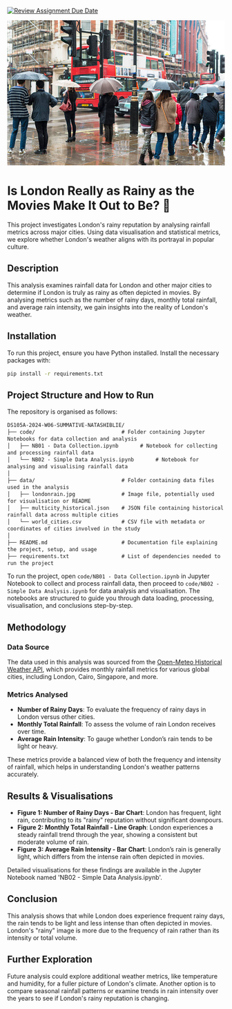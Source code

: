 [![Review Assignment Due Date](https://classroom.github.com/assets/deadline-readme-button-22041afd0340ce965d47ae6ef1cefeee28c7c493a6346c4f15d667ab976d596c.svg)](https://classroom.github.com/a/16Ytx_fz)

![London's Rainy Weather](./data/londonrain.jpg)

# Is London Really as Rainy as the Movies Make It Out to Be? 🤔

This project investigates London's rainy reputation by analysing rainfall metrics across major cities. Using data visualisation and statistical metrics, we explore whether London's weather aligns with its portrayal in popular culture.

## Description

This analysis examines rainfall data for London and other major cities to determine if London is truly as rainy as often depicted in movies. By analysing metrics such as the number of rainy days, monthly total rainfall, and average rain intensity, we gain insights into the reality of London's weather.

## Installation

To run this project, ensure you have Python installed. Install the necessary packages with:

```bash
pip install -r requirements.txt

```
## Project Structure and How to Run

The repository is organised as follows:

```
DS105A-2024-W06-SUMMATIVE-NATASHIBLIE/
├── code/                            # Folder containing Jupyter Notebooks for data collection and analysis
│   ├── NB01 - Data Collection.ipynb       # Notebook for collecting and processing rainfall data
│   └── NB02 - Simple Data Analysis.ipynb       # Notebook for analysing and visualising rainfall data
│
├── data/                            # Folder containing data files used in the analysis
│   ├── londonrain.jpg               # Image file, potentially used for visualisation or README
│   ├── multicity_historical.json    # JSON file containing historical rainfall data across multiple cities
│   └── world_cities.csv             # CSV file with metadata or coordinates of cities involved in the study
│
├── README.md                        # Documentation file explaining the project, setup, and usage
├── requirements.txt                 # List of dependencies needed to run the project
```

To run the project, open `code/NB01 - Data Collection.ipynb` in Jupyter Notebook to collect and process rainfall data, then proceed to `code/NB02 - Simple Data Analysis.ipynb` for data analysis and visualisation. The notebooks are structured to guide you through data loading, processing, visualisation, and conclusions step-by-step.

## Methodology

### Data Source
The data used in this analysis was sourced from the [Open-Meteo Historical Weather API](https://open-meteo.com/en/docs/historical-weather-api), which provides monthly rainfall metrics for various global cities, including London, Cairo, Singapore, and more.

### Metrics Analysed
- **Number of Rainy Days**: To evaluate the frequency of rainy days in London versus other cities.
- **Monthly Total Rainfall**: To assess the volume of rain London receives over time.
- **Average Rain Intensity**: To gauge whether London’s rain tends to be light or heavy.

These metrics provide a balanced view of both the frequency and intensity of rainfall, which helps in understanding London's weather patterns accurately.

## Results & Visualisations

- **Figure 1: Number of Rainy Days - Bar Chart**: London has frequent, light rain, contributing to its "rainy" reputation without significant downpours.
- **Figure 2: Monthly Total Rainfall - Line Graph**: London experiences a steady rainfall trend through the year, showing a consistent but moderate volume of rain.
- **Figure 3: Average Rain Intensity - Bar Chart**: London’s rain is generally light, which differs from the intense rain often depicted in movies.

Detailed visualisations for these findings are available in the Jupyter Notebook named 'NB02 - Simple Data Analysis.ipynb'.

## Conclusion

This analysis shows that while London does experience frequent rainy days, the rain tends to be light and less intense than often depicted in movies. London's "rainy" image is more due to the frequency of rain rather than its intensity or total volume.

## Further Exploration

Future analysis could explore additional weather metrics, like temperature and humidity, for a fuller picture of London's climate. Another option is to compare seasonal rainfall patterns or examine trends in rain intensity over the years to see if London's rainy reputation is changing.





